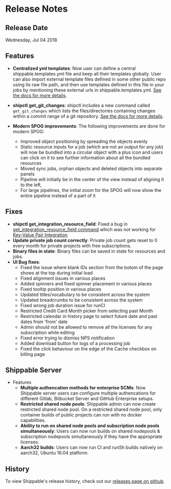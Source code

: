 #  Release Notes

## Release Date
Wednesday, Jul 04 2018

## Features
  - **Centralized yml templates**: Now user can define a central shippable.templates.yml file and keep all their templates globally. User can also  import external template files defined in some other public repo using its raw file path, and then use templates defined in this file in your jobs by mentioning these external urls in shippable.templates.yml. [See the docs for more details](http://docs.shippable.com/platform/workflow/job/runsh/#yml-templates).
  - **shipctl get_git_changes**: shipctl includes a new command called `get_git_changes` which lists the files/directories containing changes within a commit range of a git repository. [See the docs for more details](http://docs.shippable.com/platform/tutorial/workflow/using-shipctl/#get_git_changes).

  - **Modern SPOG improvements**: The following improvements are done for modern SPOG:
      - Improved object positioning by spreading the objects evenly
      - Static resource inputs for a job (which are not an output for any job) will now be bundled into a circular object with a plus icon and users can click on it to see further information about all the bundled resources
      - Moved sync jobs, orphan objects and deleted objects into separate panels
      - Pipeline will initially be in the center of the view instead of aligning it to the left,
      - For large pipelines, the initial zoom for the SPOG will now show the entire pipeline instead of a part of it

## Fixes
  - **shipctl get_integration_resource_field**: Fixed a bug in [get_integration_resource_field command](http://docs.shippable.com/platform/tutorial/workflow/using-shipctl/#get_integration_resource_field) which was not working for [Key-Value Pair Integration](http://docs.shippable.com/platform/integration/key-value/#key-value-pair-integration)
  - **Update private job count correctly**: Private job count gets reset to 0 every month for private projects with free subscriptions.
  - **Binary files in state**: Binary files can be saved in state for resources and jobs.
  - **UI Bug fixes**:
      - Fixed the issue where blank IDs section from the botom of the page shows at the top during initial load
      - Fixed alignment issues in various places
      - Added spinners and fixed spinner placement in various places
      - Fixed tooltip position in various places
      - Updated titles/vocabulary to be consistent across the system
      - Updated breadcrumbs to be consistent across the system
      - Fixed wrong job duration issue for runCI
      - Restricted Credit Card Month picker from selecting past Month
      - Restricted calendar in history page to select future date and past dates from 'from' date
      - Admin should not be allowed to remove all the licenses for any subscription while editing
      - Fixed error trying to dismiss NPS notification
      - Added download button for logs of a processing job
      - Fixed the click behaviour on the edge of the Cache checkbox on billing page

## Shippable Server

  - Features
      - **Multiple authencation methods for enterprise SCMs**: Now Shippable server users can configure multiple authencations for different Gitlab, Bitbucket Server and GitHub Enterprise setups.
      - **Restricted shared node pools**: Shippable admin can now create restricted shared node pool. On a restricted shared node pool, only container builds of public projects can run with no docker capabilities.
      - **Ability to run on shared node pools and subscription node pools simultaneously**: Users can now run builds on shared nodepools & subscription nodepools simultaneously if they have the appropriate licenses.
      - **Aarch32 builds**:  Users can now run CI and runSh builds natively on aarch32, Ubuntu 16.04 platform.

## History

To view Shippable's release history, check out our [releases page on github](https://github.com/Shippable/admiral/releases).
